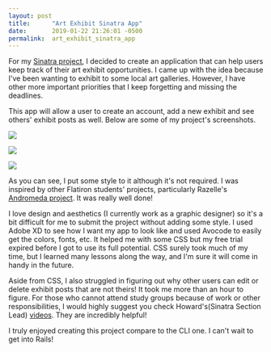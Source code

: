 ```yaml
---
layout: post
title:      "Art Exhibit Sinatra App"
date:       2019-01-22 21:26:01 -0500
permalink:  art_exhibit_sinatra_app
---
```



For my [Sinatra project](https://github.com/catherinism/art-exhibit-sinatra-app), I decided to create an application that can help users keep track of their art exhibit opportunities. I came up with the idea because I've been wanting to exhibit to some local art galleries. However, I have other more important priorities that I keep forgetting and missing the deadlines.

This app will allow a user to create an account, add a new exhibit and see others' exhibit posts as well. Below are some of my project's screenshots. 

![](http://i66.tinypic.com/1448vvs.jpg)

![](http://i63.tinypic.com/ab0ztl.jpg)

![](http://i64.tinypic.com/opps89.jpg)


As you can see, I put some style to it although it's not required. I was inspired by other Flatiron students' projects, particularly Razelle's [Andromeda project](https://github.com/avelineamour/andromeda-project). It was really well done!

I love design and aesthetics (I currently work as a graphic designer) so it's a bit difficult for me to submit the project without adding some style. I used Adobe XD to see how I want my app to look like and used Avocode to easily get the colors, fonts, etc. It helped me with some CSS but my free trial expired before I got to use its full potential. CSS surely took much of my time, but I learned many lessons along the way, and I'm sure it will come in handy in the future.

Aside from CSS, I also struggled in figuring out why other users can edit or delete exhibit posts that are not theirs! It took me more than an hour to figure. For those who cannot attend study groups because of work or other responsibilities, I would highly suggest you check Howard's(Sinatra Section Lead) [videos](https://github.com/howardbdev/sinatra-journal-app/blob/master/video_links.md). They are incredibly helpful! 

I truly enjoyed creating this project compare to the CLI one. I can't wait to get into Rails!


